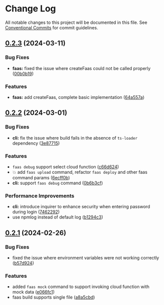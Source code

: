 # Change Log

All notable changes to this project will be documented in this file.
See [Conventional Commits](https://conventionalcommits.org) for commit guidelines.

## [0.2.3](https://github.com/anran758/mincloudx/compare/@mincloudx/cli@0.2.2...@mincloudx/cli@0.2.3) (2024-03-11)

### Bug Fixes

- **faas:** fixed the issue where createFaas could not be called properly ([00b0b19](https://github.com/anran758/mincloudx/commit/00b0b194ab165332fd3c9058649e89ce9e99e8f7))

### Features

- **faas:** add createFaas, complete basic implementation ([64a557a](https://github.com/anran758/mincloudx/commit/64a557a85aa64995e0a44a432d1f93b9f1a18306))

## [0.2.2](https://github.com/anran758/mincloudx/compare/@mincloudx/cli@0.2.1...@mincloudx/cli@0.2.2) (2024-03-01)

### Bug Fixes

- **cli:** fix the issue where build fails in the absence of `ts-loader` dependency ([3e87715](https://github.com/anran758/mincloudx/commit/3e8771531d9a0f8cbaf8bd9fb2c11bcb393c9e11))

### Features

- `faas debug` support select cloud function ([c66d624](https://github.com/anran758/mincloudx/commit/c66d624b4fbd6ff31218a424694f9e08453955e6))
- 💥 add `faas upload` command, refactor `faas deploy` and other faas command params ([6ecff0b](https://github.com/anran758/mincloudx/commit/6ecff0bc52a3b5f3592d2f3a310c3626c1319847))
- **cli:** support `faas debug` command ([0b6b3cf](https://github.com/anran758/mincloudx/commit/0b6b3cfbfc6594eb8ad1bc9d2e74ee4d057a3dd3))

### Performance Improvements

- **cli:** introduce inquirer to enhance security when entering password during login ([7462292](https://github.com/anran758/mincloudx/commit/7462292dbf246df719d04c5089780bae085e91e3))
- use npmlog instead of default log ([b1294c3](https://github.com/anran758/mincloudx/commit/b1294c32ee4b808b4a779a888e029351dcaa6618))

## [0.2.1](https://github.com/anran758/mincloudx/compare/v0.2.0...v0.2.1) (2024-02-26)

### Bug Fixes

- fixed the issue where environment variables were not working correctly ([b57d924](https://github.com/anran758/mincloudx/commit/b57d924c9143ca84d4a7b653aed1daa6bf3f2918))

### Features

- added `faas mock` command to support invoking cloud function with mock data ([e066fc1](https://github.com/anran758/mincloudx/commit/e066fc107d63bb55e2f6f128429f93f7618ffba8))
- faas build supports single file ([a8a5cbd](https://github.com/anran758/mincloudx/commit/a8a5cbdc1a0db637fa8586c86f3adfbe28eb74d4))
